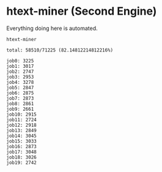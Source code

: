 # htext-miner (Second Engine)

Everything doing here is automated.

```
htext-miner

total: 58510/71225 (82.14812214812216%)

job0: 3225
job1: 3017
job2: 2747
job3: 2953
job4: 3278
job5: 2847
job6: 2875
job7: 2873
job8: 2861
job9: 2661
job10: 2915
job11: 2724
job12: 2918
job13: 2849
job14: 3045
job15: 3033
job16: 2873
job17: 3048
job18: 3026
job19: 2742
```